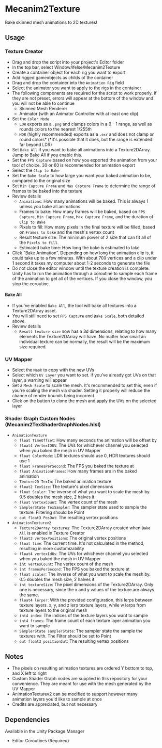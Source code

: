 # Mecanim2Texture
Bake skinned mesh animations to 2D textures!

## Usage
### Texture Creator
- Drag and drop the script into your project's Editor folder
- In the top bar, select Window/ifelse/Mecanim2Texture
- Create a container object for each rig you want to export
- Add rigged gameobjects as childs of the container
- Drag and drop the container into the `Animation Rig` field
- Select the animator you want to apply to the rigs in the container
- The following components are required for the script to work properly.  If they are not preset, errors will appear at the bottom of the window and you will not be able to continue
    - Skinned Mesh Renderer
    - Animator (with an Animator Controller with at least one clip)
- Set the `Color Mode`
    - `LDR` exports as a `.png` and clamps colors in a 0 - 1 range, as well as rounds colors to the nearest 1/255th
    - `HDR` (highly recommended) exports as a `.exr` and does not clamp or round colors* (*it's possible that it does, but the range is extended far beyond LDR)
- Set `Bake All` if you want to bake all animations into a Texture2DArray.  Jump to Bake All if you enable this.
- Set the `FPS Capture` based on how you exported the animation from your tool of choice.  30 or 60 is recommended for animation export
- Select the `Clip to Bake`
- Set the `Bake Scale` to how large you want your baked animation to be, compared to the original size
- Set `Min Capture Frame` and `Max Capture Frame` to determine the range of frames to be baked into the texture
- Review details
    - `Animations`: How many animations will be baked.  This is always 1 unless you bake all animations
    - Frames to bake: How many frames will be baked, based on `FPS Capture`, `Min Capture Frame`, `Max Capture Frame`, and the duration of `Clip to Bake`
    - Pixels to fill: How many pixels in the final texture will be filled, based on `Frames to bake` and the mesh's vertex count
    - Result texture size: The minimum power of 2 size that can fit all of the `Pixels to fill`.
    - Estimated bake time: How long the bake is estimated to take
- Click "Bake Animation".  Depending on how long the animation clip is, it could take up to a few minutes.  With about 700 vertices and a clip under 1 second it takes my computer about 1-2 seconds to generate the file
- Do not close the editor window until the texture creation is complete.  Unity has to run the animation through a coroutine to sample each frame of the animation to get all of the vertices.  If you close the window, you stop the coroutine.
#### Bake All
- If you've enabled `Bake All`, the tool will bake all textures into a Texture2DArray asset.
- You will still need to set `FPS Capture` and `Bake Scale`, both detailed above.
- Review details
    - `Result texture size` now has a 3d dimensions, relating to how many elements the Texture2DArray will have.  No matter how small an individual texture can be normally, the result will be the maximum size required.

### UV Mapper
- Select the `Mesh` to copy with the new UVs
- Select which `UV Layer` you want to set.  If you've already got UVs on that layer, a warning will appear
- Set a `Mesh Scale` to scale the mesh.  It's recommended to set this, even if you're scaling the mesh via shader.  Setting it properly will reduce the chance of render bounds being incorrect.
- Click on the button to clone the mesh and apply the UVs on the selected layer

### Shader Graph Custom Nodes (Mecanim2TexShaderGraphNodes.hlsl)
- `AnimationTexture`
    - `float TimeOffset`: How many seconds the animation will be offset by
    - `float4 VertexIDUV`: The UVs for whichever channel you selected when you baked the mesh in UV Mapper
    - `float ColorMode`: LDR textures should use 0, HDR textures should use 1
    - `float FramesPerSecond`: The FPS you baked the texture at
    - `float AnimationFrames`: How many frames are in the baked animation
    - `Texture2D TexIn`: The baked animation texture
    - `float2 TexSize`: The texture's pixel dimensions
    - `float Scaler`: The inverse of what you want to scale the mesh by.  0.5 doubles the mesh size, 2 halves it
    - `float VertexCount`: The vertex count of the mesh
    - `SamplerState TexSampler`: The sampler state used to sample the texture.  Filtering should be Point
    - `out float3 PosOut`: The resulting vertex positions
- `AnimationTexturev2`
    - `Texture2DArray textures`: The Texture2DArray created when `Bake All` is enabled in Texture Creator
    - `float3 vertexPositions`: The original vertex positions
    - `float time`: The current time.  It's not calculated in the method, resulting in more customizability
    - `float4 vertexIdUv`: The UVs for whichever channel you selected when you baked the mesh in UV Mapper
    - `int vertexCount`: The vertex count of the mesh
    - `int framesPerSecond`: The FPS you baked the texture at
    - `float scaler`: The inverse of what you want to scale the mesh by.  0.5 doubles the mesh size, 2 halves it
    - `int textureSize`: The pixel dimensions of the Texture2DArray.  Only one is necessary, since the x and y values of the texture are always the same.
    - `float4 lerper`: With the provided configuration, this lerps between texture layers.  x, y, and z lerp texture layers, while w lerps from texture layers to the original mesh
    - `int4 index`: The indices of the texture layers you want to sample
    - `int4 frames`: The frame count of each texture layer animation you want to sample
    - `SamplerState samplerState`: The sampler state the sample the textures with.  The Filter should be set to Point
    - `out float3 positionOut`: The resulting vertex positions

## Notes
- The pixels on resulting animation textures are ordered Y bottom to top, and X left to right
- Custom Shader Graph nodes are supplied in this repository for your convenience.  They are meant for use with the mesh generated by the UV Mapper
- AnimationTexturev2 can be modified to support however many animation layers you'd like to sample at once
- Credits are appreciated, but not necessary

## Dependencies
Available in the Unity Package Manager
- Editor Coroutines (Required)
